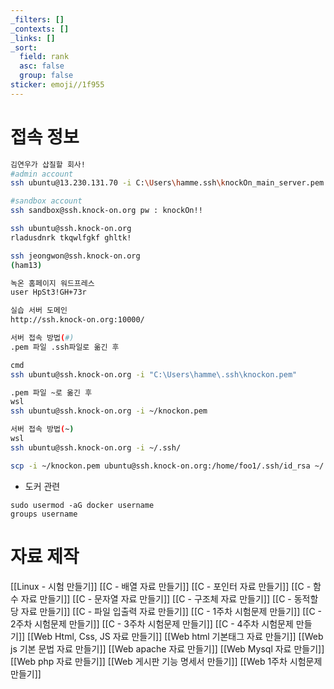 ```yaml
---
_filters: []
_contexts: []
_links: []
_sort:
  field: rank
  asc: false
  group: false
sticker: emoji//1f955
---
```


# 접속 정보
```sh
김연우가 삽질할 회사!
#admin account 
ssh ubuntu@13.230.131.70 -i C:\Users\hamme.ssh\knockOn_main_server.pem

#sandbox account 
ssh sandbox@ssh.knock-on.org pw : knockOn!!

ssh ubuntu@ssh.knock-on.org
rladusdnrk tkqwlfgkf ghltk!

ssh jeongwon@ssh.knock-on.org
(ham13)

녹온 홈페이지 워드프레스
user HpSt3!GH+73r

실습 서버 도메인
http://ssh.knock-on.org:10000/

서버 접속 방법(#)
.pem 파일 .ssh파일로 옮긴 후  

cmd
ssh ubuntu@ssh.knock-on.org -i "C:\Users\hamme\.ssh\knockon.pem"

.pem 파일 ~로 옮긴 후
wsl
ssh ubuntu@ssh.knock-on.org -i ~/knockon.pem

서버 접속 방법(~)
wsl
ssh ubuntu@ssh.knock-on.org -i ~/.ssh/

scp -i ~/knockon.pem ubuntu@ssh.knock-on.org:/home/foo1/.ssh/id_rsa ~/.ssh/

```

- 도커 관련
```
sudo usermod -aG docker username
groups username

```




# 자료 제작
[[Linux - 시험 만들기]]
[[C - 배열 자료 만들기]]
[[C - 포인터 자료 만들기]]
[[C - 함수 자료 만들기]]
[[C - 문자열 자료 만들기]]
[[C - 구조체 자료 만들기]]
[[C - 동적할당 자료 만들기]]
[[C - 파일 입출력 자료 만들기]]
[[C - 1주차 시험문제 만들기]]
[[C - 2주차 시험문제 만들기]]
[[C - 3주차 시험문제 만들기]]
[[C - 4주차 시험문제 만들기]]
[[Web Html, Css, JS 자료 만들기]]
[[Web html 기본태그 자료 만들기]]
[[Web js 기본 문법 자료 만들기]]
[[Web apache 자료 만들기]]
[[Web Mysql 자료 만들기]]
[[Web php 자료 만들기]]
[[Web 게시판 기능 명세서 만들기]]
[[Web 1주차 시험문제 만들기]]


